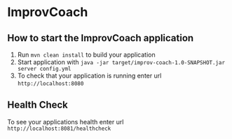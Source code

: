 # ImprovCoach

How to start the ImprovCoach application
---

1. Run `mvn clean install` to build your application
1. Start application with `java -jar target/improv-coach-1.0-SNAPSHOT.jar server config.yml`
1. To check that your application is running enter url `http://localhost:8080`

Health Check
---

To see your applications health enter url `http://localhost:8081/healthcheck`
